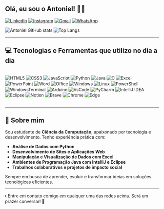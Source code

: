## Olá, eu sou o Antoniel! 👋🏻

[![LinkedIn](https://img.shields.io/badge/LinkedIn-0077B5?style=for-the-badge&logo=linkedin&logoColor=white)](https://www.linkedin.com/in/antoniel-bezerra-ti/)
[![Instagram](https://img.shields.io/badge/Instagram-E4405F?style=for-the-badge&logo=instagram&logoColor=white)](https://www.instagram.com/antoniel_silva12t/)
[![Gmail](https://img.shields.io/badge/Gmail-D14836?style=for-the-badge&logo=gmail&logoColor=white)](mailto:antonielbezerrasilva10@gmail.com)
[![WhatsApp](https://img.shields.io/badge/WhatsApp-25D366?style=for-the-badge&logo=whatsapp&logoColor=white)](https://wa.me/5599984182844)

![Antoniel GitHub stats](https://github-readme-stats.vercel.app/api?username=dev-antoniel&show_icons=true&theme=dark)
![Top Langs](https://github-readme-stats.vercel.app/api/top-langs/?username=dev-antoniel&layout=compact)

---

## 💻 Tecnologias e Ferramentas que utilizo no dia a dia
<div style="display: inline_block"><br/>
  <img align="center" alt="HTML5" src="https://img.shields.io/badge/HTML5-E34F26?style=for-the-badge&logo=html5&logoColor=white" />
  <img align="center" alt="CSS3" src="https://img.shields.io/badge/CSS3-1572B6?style=for-the-badge&logo=css3&logoColor=white" />
  <img align="center" alt="JavaScript" src="https://img.shields.io/badge/JavaScript-F7DF1E?style=for-the-badge&logo=javascript&logoColor=black" />
  <img align="center" alt="Python" src="https://img.shields.io/badge/Python-3776AB?style=for-the-badge&logo=python&logoColor=white" />
  <img align="center" alt="Java" src="https://img.shields.io/badge/Java-ED8B00?style=for-the-badge&logo=openjdk&logoColor=white" />
  <img align="center" alt="C" src="https://img.shields.io/badge/C-00599C?style=for-the-badge&logo=c&logoColor=white" />
  <img align="center" alt="Excel" src="https://img.shields.io/badge/Excel-217346?style=for-the-badge&logo=microsoft-excel&logoColor=white" />
  <img align="center" alt="PowerPoint" src="https://img.shields.io/badge/PowerPoint-B7472A?style=for-the-badge&logo=microsoft-powerpoint&logoColor=white" />
  <img align="center" alt="Word" src="https://img.shields.io/badge/Word-2B579A?style=for-the-badge&logo=microsoft-word&logoColor=white" />
  <img align="center" alt="Office" src="https://img.shields.io/badge/Office-D83B01?style=for-the-badge&logo=microsoft-office&logoColor=white" />
  <img align="center" alt="Windows" src="https://img.shields.io/badge/Windows-0078D6?style=for-the-badge&logo=windows&logoColor=white" />
  <img align="center" alt="Linux" src="https://img.shields.io/badge/Linux-FCC624?style=for-the-badge&logo=linux&logoColor=black" />
  <img align="center" alt="PowerShell" src="https://img.shields.io/badge/Powershell-2CA5E0?style=for-the-badge&logo=powershell&logoColor=white" />
  <img align="center" alt="WindowsTerminal" src="https://img.shields.io/badge/Windows_Terminal-4D4D4D?style=for-the-badge&logo=windows-terminal&logoColor=white" />
  <img align="center" alt="Arduino" src="https://img.shields.io/badge/Arduino_IDE-00979D?style=for-the-badge&logo=arduino&logoColor=white" />
  <img align="center" alt="VsCode" src="https://img.shields.io/badge/VS_Code-0078D4?style=for-the-badge&logo=visual-studio-code&logoColor=white" />
  <img align="center" alt="PyCharm" src="https://img.shields.io/badge/PyCharm-000000.svg?style=for-the-badge&logo=PyCharm&logoColor=white" />
  <img align="center" alt="IntelliJ IDEA" src="https://img.shields.io/badge/IntelliJ_IDEA-000000?style=for-the-badge&logo=intellij-idea&logoColor=white" />
  <img align="center" alt="Eclipse" src="https://img.shields.io/badge/Eclipse_IDE-2C2255?style=for-the-badge&logo=eclipse&logoColor=white" />
  <img align="center" alt="Notion" src="https://img.shields.io/badge/Notion-000000?style=for-the-badge&logo=notion&logoColor=white" />
  <img align="center" alt="Brave" src="https://img.shields.io/badge/Brave-FF1B2D?style=for-the-badge&logo=Brave&logoColor=white" />
  <img align="center" alt="Chrome" src="https://img.shields.io/badge/Chrome-4285F4?style=for-the-badge&logo=google-chrome&logoColor=white" />
  <img align="center" alt="Edge" src="https://img.shields.io/badge/Edge-0078D7?style=for-the-badge&logo=microsoft-edge&logoColor=white" />
</div><br/>

---

## 🎯 Sobre mim

Sou estudante de **Ciência da Computação**, apaixonado por tecnologia e desenvolvimento. Tenho experiência prática com:

- **Análise de Dados com Python**
- **Desenvolvimento de Sites e Aplicações Web**
- **Manipulação e Visualização de Dados com Excel**
- **Ambientes de Programação Java com IntelliJ e Eclipse**
- **Trabalhos colaborativos e projetos de impacto social**

Sempre em busca de aprender, evoluir e transformar ideias em soluções tecnológicas eficientes.

---

📞 Entre em contato comigo em qualquer uma das redes acima. Será um prazer conversar! 🚀
